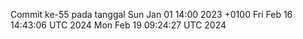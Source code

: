 Commit ke-55 pada tanggal Sun Jan 01 14:00 2023 +0100
Fri Feb 16 14:43:06 UTC 2024
Mon Feb 19 09:24:27 UTC 2024
